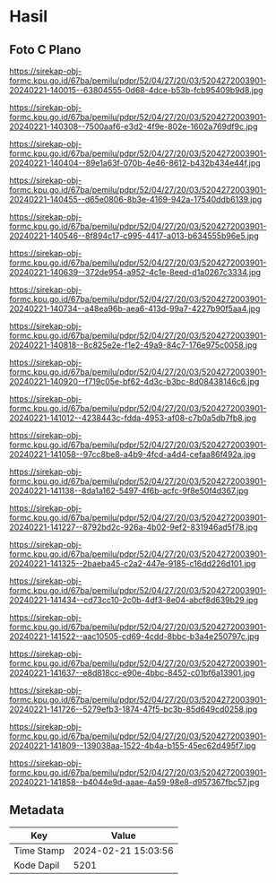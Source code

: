 # Hasil

## Foto C Plano

https://sirekap-obj-formc.kpu.go.id/67ba/pemilu/pdpr/52/04/27/20/03/5204272003901-20240221-140015--63804555-0d68-4dce-b53b-fcb95409b9d8.jpg

https://sirekap-obj-formc.kpu.go.id/67ba/pemilu/pdpr/52/04/27/20/03/5204272003901-20240221-140308--7500aaf6-e3d2-4f9e-802e-1602a769df9c.jpg

https://sirekap-obj-formc.kpu.go.id/67ba/pemilu/pdpr/52/04/27/20/03/5204272003901-20240221-140404--89e1a63f-070b-4e46-8612-b432b434e44f.jpg

https://sirekap-obj-formc.kpu.go.id/67ba/pemilu/pdpr/52/04/27/20/03/5204272003901-20240221-140455--d65e0806-8b3e-4169-942a-17540ddb6139.jpg

https://sirekap-obj-formc.kpu.go.id/67ba/pemilu/pdpr/52/04/27/20/03/5204272003901-20240221-140546--8f894c17-c995-4417-a013-b634555b96e5.jpg

https://sirekap-obj-formc.kpu.go.id/67ba/pemilu/pdpr/52/04/27/20/03/5204272003901-20240221-140639--372de954-a952-4c1e-8eed-d1a0267c3334.jpg

https://sirekap-obj-formc.kpu.go.id/67ba/pemilu/pdpr/52/04/27/20/03/5204272003901-20240221-140734--a48ea96b-aea6-413d-99a7-4227b90f5aa4.jpg

https://sirekap-obj-formc.kpu.go.id/67ba/pemilu/pdpr/52/04/27/20/03/5204272003901-20240221-140818--8c825e2e-f1e2-49a9-84c7-176e975c0058.jpg

https://sirekap-obj-formc.kpu.go.id/67ba/pemilu/pdpr/52/04/27/20/03/5204272003901-20240221-140920--f719c05e-bf62-4d3c-b3bc-8d08438146c6.jpg

https://sirekap-obj-formc.kpu.go.id/67ba/pemilu/pdpr/52/04/27/20/03/5204272003901-20240221-141012--4238443c-fdda-4953-af08-c7b0a5db7fb8.jpg

https://sirekap-obj-formc.kpu.go.id/67ba/pemilu/pdpr/52/04/27/20/03/5204272003901-20240221-141058--97cc8be8-a4b9-4fcd-a4d4-cefaa86f492a.jpg

https://sirekap-obj-formc.kpu.go.id/67ba/pemilu/pdpr/52/04/27/20/03/5204272003901-20240221-141138--8da1a162-5497-4f6b-acfc-9f8e50f4d367.jpg

https://sirekap-obj-formc.kpu.go.id/67ba/pemilu/pdpr/52/04/27/20/03/5204272003901-20240221-141227--8792bd2c-926a-4b02-9ef2-831946ad5f78.jpg

https://sirekap-obj-formc.kpu.go.id/67ba/pemilu/pdpr/52/04/27/20/03/5204272003901-20240221-141325--2baeba45-c2a2-447e-9185-c16dd226d101.jpg

https://sirekap-obj-formc.kpu.go.id/67ba/pemilu/pdpr/52/04/27/20/03/5204272003901-20240221-141434--cd73cc10-2c0b-4df3-8e04-abcf8d639b29.jpg

https://sirekap-obj-formc.kpu.go.id/67ba/pemilu/pdpr/52/04/27/20/03/5204272003901-20240221-141522--aac10505-cd69-4cdd-8bbc-b3a4e250797c.jpg

https://sirekap-obj-formc.kpu.go.id/67ba/pemilu/pdpr/52/04/27/20/03/5204272003901-20240221-141637--e8d818cc-e90e-4bbc-8452-c01bf6a13901.jpg

https://sirekap-obj-formc.kpu.go.id/67ba/pemilu/pdpr/52/04/27/20/03/5204272003901-20240221-141726--5279efb3-1874-47f5-bc3b-85d649cd0258.jpg

https://sirekap-obj-formc.kpu.go.id/67ba/pemilu/pdpr/52/04/27/20/03/5204272003901-20240221-141809--139038aa-1522-4b4a-b155-45ec62d495f7.jpg

https://sirekap-obj-formc.kpu.go.id/67ba/pemilu/pdpr/52/04/27/20/03/5204272003901-20240221-141858--b4044e9d-aaae-4a59-98e8-d957367fbc57.jpg


## Metadata

| Key        | Value               |
| ---------- | ------------------- |
| Time Stamp | 2024-02-21 15:03:56 |
| Kode Dapil | 5201                |



